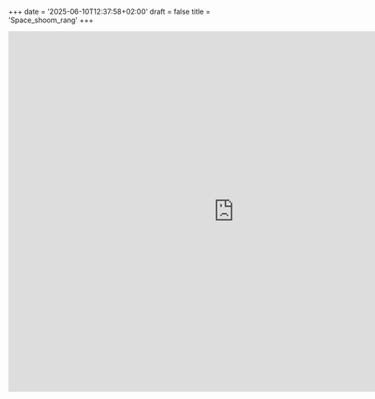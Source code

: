 +++
date = '2025-06-10T12:37:58+02:00'
draft = false
title = 'Space_shoom_rang'
+++
<iframe frameborder="0" src="https://itch.io/embed-upload/674410?color=333333" allowfullscreen="" width="900" height="720"><a href="https://kanatos.itch.io/space-shoom-rang">Play space shoom-rang on itch.io</a></iframe>


